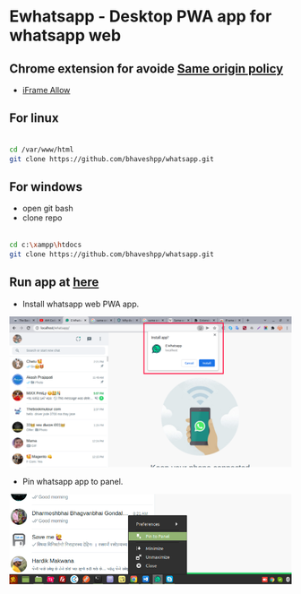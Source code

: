 # Ewhatsapp - Desktop PWA app for whatsapp web

## Chrome extension for avoide [Same origin policy]('https://en.wikipedia.org/wiki/Same-origin_policy)

- [iFrame Allow](https://chrome.google.com/webstore/detail/iframe-allow/gifgpciglhhpmeefjdmlpboipkibhbjg)

## For linux 

```bash

cd /var/www/html
git clone https://github.com/bhaveshpp/whatsapp.git

```

## For windows

- open git bash
- clone repo

```bash

cd c:\xampp\htdocs
git clone https://github.com/bhaveshpp/whatsapp.git

```

## Run app at [here](http://localhost/whatsapp/)

- Install whatsapp web PWA app.

![install whatsapp web on desktop](https://github.com/bhaveshpp/whatsapp/blob/master/WP-BANNER.PNG)

- Pin whatsapp app to panel.

![install whatsapp web on desktop](https://github.com/bhaveshpp/whatsapp/blob/master/WP-PIN.PNG)